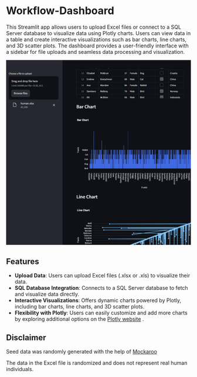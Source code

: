 # Workflow-Dashboard

This Streamlit app allows users to upload Excel files or connect to a SQL Server database to visualize data using Plotly charts. Users can view data in a table and create interactive visualizations such as bar charts, line charts, and 3D scatter plots. The dashboard provides a user-friendly interface with a sidebar for file uploads and seamless data processing and visualization.

<img src="github_image/workflow-example.png">

## Features

- **Upload Data**: Users can upload Excel files (.xlsx or .xls) to visualize their data.
- **SQL Database Integration**: Connects to a SQL Server database to fetch and visualize data directly.
- **Interactive Visualizations**: Offers dynamic charts powered by Plotly, including bar charts, line charts, and 3D scatter plots.
- **Flexibility with Plotly**: Users can easily customize and add more charts by exploring additional options on the <a href="https://plotly.com/python/" target="_blank">Plotly website</a>
.


## Disclaimer

Seed data was randomly generated with the help of <a href="https://www.mockaroo.com" target="_blank">Mockaroo</a>

The data in the Excel file is randomized and does not represent real human individuals.
